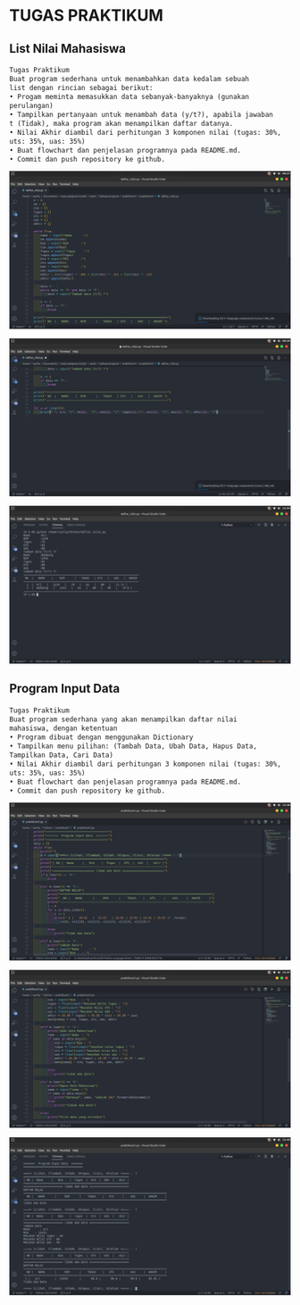 # TUGAS PRAKTIKUM

## List Nilai Mahasiswa

    Tugas Praktikum
    Buat program sederhana untuk menambahkan data kedalam sebuah
    list dengan rincian sebagai berikut:
    • Progam meminta memasukkan data sebanyak-banyaknya (gunakan
    perulangan)
    • Tampilkan pertanyaan untuk menambah data (y/t?), apabila jawaban
    t (Tidak), maka program akan menampilkan daftar datanya.
    • Nilai Akhir diambil dari perhitungan 3 komponen nilai (tugas: 30%,
    uts: 35%, uas: 35%)
    • Buat flowchart dan penjelasan programnya pada README.md.
    • Commit dan push repository ke github.


![tugas_praktikum.png](/gambar/tugas_praktikum.png)

![tugas_praktikum_2.png](/gambar/tugas_praktikum_2.png)

![output.png](/gambar/output.png)

## Program Input Data

    Tugas Praktikum
    Buat program sederhana yang akan menampilkan daftar nilai
    mahasiswa, dengan ketentuan
    • Program dibuat dengan menggunakan Dictionary
    • Tampilkan menu pilihan: (Tambah Data, Ubah Data, Hapus Data,
    Tampilkan Data, Cari Data)
    • Nilai Akhir diambil dari perhitungan 3 komponen nilai (tugas: 30%,
    uts: 35%, uas: 35%)
    • Buat flowchart dan penjelasan programnya pada README.md.
    • Commit dan push repository ke github.


![program_input_data.png](/gambar/program_input_data.png)

![program_input_data_2.png](/gambar/program_input_data_2.png)

![output_2.png](/gambar/output_2.png)
